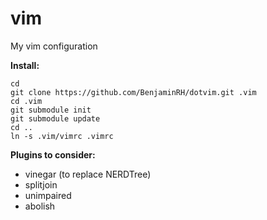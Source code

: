 vim
===

My vim configuration

**Install:**

    cd
    git clone https://github.com/BenjaminRH/dotvim.git .vim
    cd .vim
    git submodule init
    git submodule update
    cd ..
    ln -s .vim/vimrc .vimrc

**Plugins to consider:**

 * vinegar (to replace NERDTree)
 * splitjoin
 * unimpaired
 * abolish

